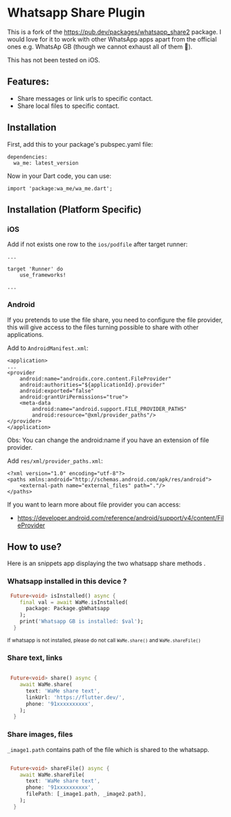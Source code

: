 # Whatsapp Share Plugin

This is a fork of the https://pub.dev/packages/whatsapp_share2 package. I would love for it to work
with other WhatsApp apps apart from the official ones e.g. WhatsAp GB (though we cannot exhaust all
of them 🤣).

This has not been tested on iOS.

## Features:

- Share messages or link urls to specific contact.
- Share local files to specific contact.

## Installation

First, add this to your package's pubspec.yaml file:

```
dependencies:
  wa_me: latest_version
```

Now in your Dart code, you can use:

```
import 'package:wa_me/wa_me.dart';
```

## Installation (Platform Specific)

### iOS

Add if not exists one row to the `ios/podfile` after target runner:

```
...

target 'Runner' do
    use_frameworks!

...
```

### Android

If you pretends to use the file share, you need to configure the file provider, this will give access to the files turning possible to share with other applications.

Add to `AndroidManifest.xml`:

```
<application>
...
<provider
    android:name="androidx.core.content.FileProvider"
    android:authorities="${applicationId}.provider"
    android:exported="false"
    android:grantUriPermissions="true">
    <meta-data
        android:name="android.support.FILE_PROVIDER_PATHS"
        android:resource="@xml/provider_paths"/>
</provider>
</application>
```

Obs: You can change the android:name if you have an extension of file provider.

Add `res/xml/provider_paths.xml`:

```
<?xml version="1.0" encoding="utf-8"?>
<paths xmlns:android="http://schemas.android.com/apk/res/android">
    <external-path name="external_files" path="."/>
</paths>
```

If you want to learn more about file provider you can access:

- https://developer.android.com/reference/android/support/v4/content/FileProvider

## How to use?

Here is an snippets app displaying the two whatsapp share methods .

### Whatsapp installed in this device ?

```Dart
 Future<void> isInstalled() async {
    final val = await WaMe.isInstalled(
      package: Package.gbWhatsapp
    );
    print('Whatsapp GB is installed: $val');
  }
```

<small>If whatsapp is not installed, please do not call `WaMe.share()` and `WaMe.shareFile()`
</small>

### Share text, links

```Dart

 Future<void> share() async {
    await WaMe.share(
      text: 'WaMe share text',
      linkUrl: 'https://flutter.dev/',
      phone: '91xxxxxxxxxx',
    );
  }

```

### Share images, files

`_image1.path` contains path of the file which is shared to the whatsapp.

```Dart

 Future<void> shareFile() async {
    await WaMe.shareFile(
      text: 'WaMe share text',
      phone: '91xxxxxxxxxx',
      filePath: [_image1.path, _image2.path],
    );
  }
```

